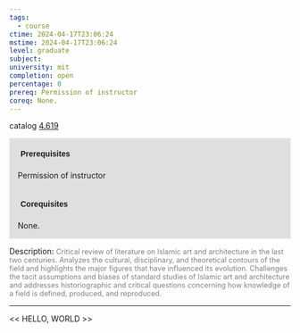 ```yaml
---
tags:
  - course
ctime: 2024-04-17T23:06:24
mstime: 2024-04-17T23:06:24
level: graduate
subject: 
university: mit
completion: open
percentage: 0
prereq: Permission of instructor
coreq: None.
---
```


catalog [4.619](http://student.mit.edu/catalog/m4f.html#4.619)

<span style="display: block; padding: 15px; background-color: rgb(100, 100, 100, 0.2);"><font id="m_prereq3183_0" style="display: block; font-family: Arial, sans-serif; font-weight: bold; padding: 5px">Prerequisites</font><br><span id="prereq3183_0">Permission of instructor</span></span>
<span style="display: block; padding: 15px; background-color: rgb(100, 100, 100, 0.2);"><font id="m_coreq3183_0" style="display: block; font-family: Arial, sans-serif; font-weight: bold; padding: 5px">Corequisites</font><br><span id="coreq3183_0">None.</span></span>

<font style="">Description:</font>
<font style="color: grey; font-size: 0.8rem;">Critical review of literature on Islamic art and architecture in the last two centuries. Analyzes the cultural, disciplinary, and theoretical contours of the field and highlights the major figures that have influenced its evolution. Challenges the tacit assumptions and biases of standard studies of Islamic art and architecture and addresses historiographic and critical questions concerning how knowledge of a field is defined, produced, and reproduced.</font>



---

<< HELLO, WORLD >>
